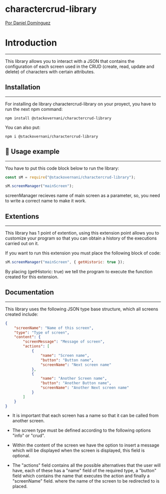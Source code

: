 # charactercrud-library

[Por Daniel Domínguez](https://www.linkedin.com/in/daniel-domínguez-pimentel-818306198/)

# Introduction
---
This library allows you to interact with a JSON that contains the configuration 
of each screen used in the CRUD (create, read, update and delete) of characters 
with certain attributes. 

## Installation
---
For installing de library charactercrud-library on your proyect, you have to 
run the next npm command:
```
npm install @stackovernani/charactercrud-library

```
You can also put:
```
npm i @stackovernani/charactercrud-library

```
## 📒 Usage example
---
You have to put this code block below to run the library:

```javascript
const sM = require("@stackovernani/charactercrud-library");

sM.screenManager("mainScreen");

```
screenManager recieves name of main screen as a parameter, so, you need to 
write a correct name to make it work.

## Extentions
---
This library has 1 point of extention, using this extension point allows you to 
customize your program so that you can obtain a history of the executions carried out on it.

If you want to run this extension you must place the following block of code:

```javascript
sM.screenManager("mainScreen", { getHistoric: true });

```
By placing (getHistoric: true) we tell the program to execute the function created for this extension.

## Documentation
---
This library uses the following JSON type base structure, which all screens 
created include:

```json
{
    "screenName": "Name of this screen",
    "type": "Type of screen",
    "content": {
        "screenMessage": "Message of screen",
        "actions": [
            {
                "name": "Screen name",
                "button": "Button name",
                "screenName": "Next screen name"
            },
            {
                "name": "Another Screen name",
                "button": "Another Button name",
                "screenName": "Another Next screen name"
            }
        ]
    }
}

```
- It is important that each screen has a name so that it can be called from another screen.

- The screen type must be defined according to the following options "info" or "crud".

- Within the content of the screen we have the option to insert a message which will be displayed when the screen is displayed, this field is optional.

- The "actions" field contains all the possible alternatives that the user will have, each of these has a "name" field of the required type, a "button" field which contains the name that executes the action and finally a "screenName" field. where the name of the screen to be redirected to is placed.